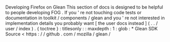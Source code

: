 #
Developing
Firefox
on
Glean
This
section
of
docs
is
designed
to
be
helpful
to
people
developing
FOG
.
If
you
'
re
not
touching
code
tests
or
documentation
in
toolkit
/
components
/
glean
and
you
'
re
not
interested
in
implementation
details
you
probably
want
[
the
user
docs
instead
]
(
.
.
/
user
/
index
)
.
{
toctree
}
:
titlesonly
:
:
maxdepth
:
1
:
glob
:
*
Glean
SDK
Source
<
https
:
/
/
github
.
com
/
mozilla
/
glean
/
>
